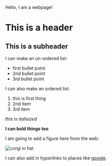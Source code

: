 Hello, I am a webpage!

# This is a header
## This is a subheader

I can make an un-ordered list:
 * first bullet point
 * 2nd bullet point
 * 3rd bullet point
 
I can also make an ordered list:
 1. this is first thing
 1. 2nd item
 1. 3rd item

*this is italisized*

**I can bold things too** 

I am going to add a figure here from the web:

![corgi in hat](https://uiuc-ischool-dataviz.github.io/spring2019online/week04/data/littleCorgiInHat.png)

I can also add in hyperlinks to places like [google](https://www.google.com).
